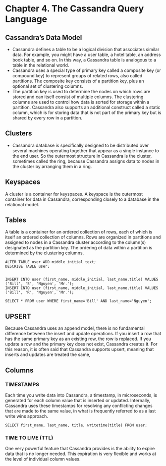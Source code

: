 # Chapter 4. The Cassandra Query Language

## Cassandra’s Data Model
* Cassandra defines a table to be a logical division that associates similar data. For example, you might have a user table, a hotel table, an address book table, and so on. In this way, a Cassandra table is analogous to a table in the relational world.
* Cassandra uses a special type of primary key called a composite key (or compound key) to represent groups of related rows, also called partitions. The composite key consists of a partition key, plus an optional set of clustering columns.
* The partition key is used to determine the nodes on which rows are stored and can itself consist of multiple columns. The clustering columns are used to control how data is sorted for storage within a partition. Cassandra also supports an additional construct called a static column, which is for storing data that is not part of the primary key but is shared by every row in a partition.

## Clusters
* Cassandra database is specifically designed to be distributed over several machines operating together that appear as a single instance to the end user. So the outermost structure in Cassandra is the cluster, sometimes called the ring, because Cassandra assigns data to nodes in the cluster by arranging them in a ring.

## Keyspaces
A cluster is a container for keyspaces. A keyspace is the outermost container for data in Cassandra, corresponding closely to a database in the relational model.

## Tables
A table is a container for an ordered collection of rows, each of which is itself an ordered collection of columns. Rows are organized in partitions and assigned to nodes in a Cassandra cluster according to the column(s) designated as the partition key. The ordering of data within a partition is determined by the clustering columns.

```
ALTER TABLE user ADD middle_initial text;
DESCRIBE TABLE user;


INSERT INTO user (first_name, middle_initial, last_name,title) VALUES ('Bill', 'S', 'Nguyen', 'Mr.');
INSERT INTO user (first_name, middle_initial, last_name,title) VALUES ('Bill', 'R', 'Nguyen', 'Mr.');

SELECT * FROM user WHERE first_name='Bill' AND last_name='Nguyen';
```

## UPSERT
Because Cassandra uses an append model, there is no fundamental difference between the insert and update operations. If you insert a row that has the same primary key as an existing row, the row is replaced. If you update a row and the primary key does not exist, Cassandra creates it.
For this reason, it is often said that Cassandra supports upsert, meaning that inserts and updates are treated the same,


## Columns

### TIMESTAMPS
Each time you write data into Cassandra, a timestamp, in microseconds, is generated for each column value that is inserted or updated. Internally, Cassandra uses these timestamps for resolving any conflicting changes that are made to the same value, in what is frequently referred to as a last write wins approach.

```
SELECT first_name, last_name, title, writetime(title) FROM user;
```

### TIME TO LIVE (TTL)
One very powerful feature that Cassandra provides is the ability to expire data that is no longer needed. This expiration is very flexible and works at the level of individual column values.


